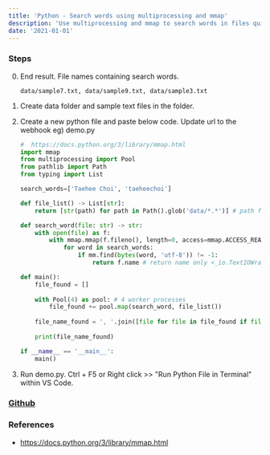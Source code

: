 ```yaml
---
title: 'Python - Search words using multiprocessing and mmap'
description: 'Use multiprocessing and mmap to search words in files quickly'
date: '2021-01-01'
---
```

### Steps
0. End result. File names containing search words.
    ```
    data/sample7.txt, data/sample9.txt, data/sample3.txt
    ```
1. Create data folder and sample text files in the folder.

2. Create a new python file and paste below code. Update url to the webhook eg) demo.py
    ```python
    #  https://docs.python.org/3/library/mmap.html
    import mmap
    from multiprocessing import Pool
    from pathlib import Path
    from typing import List

    search_words=['Taehee Choi', 'taeheechoi']

    def file_list() -> List[str]:
        return [str(path) for path in Path().glob('data/*.*')] # path for all files in data folder

    def search_word(file: str) -> str:
        with open(file) as f:
            with mmap.mmap(f.fileno(), length=0, access=mmap.ACCESS_READ) as mm:
                for word in search_words:
                    if mm.find(bytes(word, 'utf-8')) != -1:
                        return f.name # return name only <_io.TextIOWrapper name='data/sample9.txt' mode='r' encoding='utf-8'>

    def main():
        file_found = []
        
        with Pool(4) as pool: # 4 worker processes
            file_found += pool.map(search_word, file_list())
        
        file_name_found = ', '.join([file for file in file_found if file]) 
        
        print(file_name_found)

    if __name__ == '__main__':
        main()
    ```
5. Run demo.py. Ctrl + F5 or Right click >> "Run Python File in Terminal"  within VS Code.

### [Github](https://github.com/taeheechoi/python-search-words-using-multiprocessing-mmap.git)

### References
- https://docs.python.org/3/library/mmap.html
